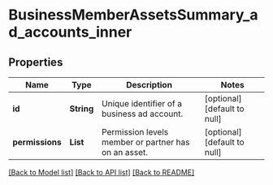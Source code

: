# BusinessMemberAssetsSummary_ad_accounts_inner
## Properties

| Name | Type | Description | Notes |
|------------ | ------------- | ------------- | -------------|
| **id** | **String** | Unique identifier of a business ad account. | [optional] [default to null] |
| **permissions** | **List** | Permission levels member or partner has on an asset. | [optional] [default to null] |

[[Back to Model list]](../README.md#documentation-for-models) [[Back to API list]](../README.md#documentation-for-api-endpoints) [[Back to README]](../README.md)


